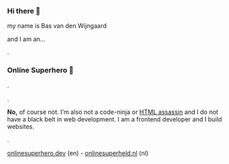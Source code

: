 ### Hi there 👋

my name is
Bas van den Wijngaard

and I am an...

.

### Online Superhero 🦸‍

.

.

__No,__ of course not. I’m also not a code-ninja or [HTML assassin](https://vimeo.com/48773994) and I do not have a black belt in web development. I am a frontend developer and I build websites.

.

[onlinesuperhero.dev](https://onlinesuperhero.dev/) (en) - [onlinesuperheld.nl](https://onlinesuperheld.nl/) (nl)


<!--
**basvandenwijngaard/basvandenwijngaard** is a ✨ _special_ ✨ repository because its `README.md` (this file) appears on your GitHub profile.

Here are some ideas to get you started:

- 🔭 I’m currently working on ...
- 🌱 I’m currently learning ...
- 👯 I’m looking to collaborate on ...
- 🤔 I’m looking for help with ...
- 💬 Ask me about ...
- 📫 How to reach me: ...
- 😄 Pronouns: ...
- ⚡ Fun fact: ...
-->
